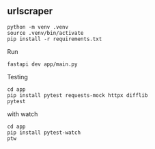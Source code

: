 urlscraper
----------

```
python -m venv .venv
source .venv/bin/activate
pip install -r requirements.txt
```

Run

```
fastapi dev app/main.py
```

Testing

```
cd app
pip install pytest requests-mock httpx difflib
pytest
```

with watch

```
cd app
pip install pytest-watch
ptw
```
